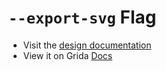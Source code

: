 # `--export-svg` Flag

- Visit the [design documentation](../docs/--export-svg.md)
- View it on Grida [Docs](https://grida.co/docs/flags/--export-svg)
